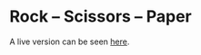 # Rock – Scissors – Paper

A live version can be seen [here](https://eboisseausierra.github.io/rock-paper-scissors/).
